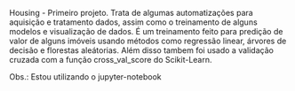 Housing - Primeiro projeto. Trata de algumas automatizações para aquisição e tratamento dados, assim como o treinamento de alguns modelos e visualização de dados. É um treinamento feito para predição de valor de alguns imóveis usando métodos como regressão linear, árvores de decisão e florestas aleátorias. Além disso tambem foi usado a validação cruzada com a função cross_val_score do Scikit-Learn.


Obs.: Estou utilizando o jupyter-notebook
